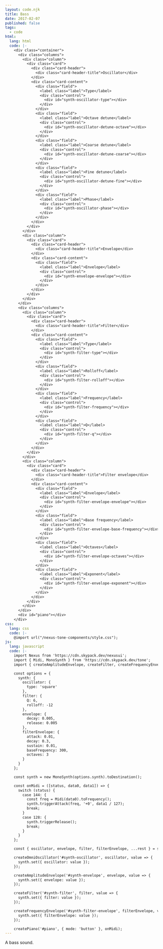 ```yaml
---
layout: code.njk
title: Bass
date: 2017-02-07
published: false
tags:
  - code
html:
  lang: html
  code: |-
    <div class="container">
      <div class="columns">
        <div class="column">
          <div class="card">
            <div class="card-header">
              <div class="card-header-title">Oscillator</div>
            </div>
            <div class="card-content">
              <div class="field">
                <label class="label">Type</label>
                <div class="control">
                  <div id="synth-oscillator-type"></div>
                </div>
              </div>
              <div class="field">
                <label class="label">Octave detune</label>
                <div class="control">
                  <div id="synth-oscillator-detune-octave"></div>
                </div>
              </div>
              <div class="field">
                <label class="label">Coarse detune</label>
                <div class="control">
                  <div id="synth-oscillator-detune-coarse"></div>
                </div>
              </div>
              <div class="field">
                <label class="label">Fine detune</label>
                <div class="control">
                  <div id="synth-oscillator-detune-fine"></div>
                </div>
              </div>
              <div class="field">
                <label class="label">Phase</label>
                <div class="control">
                  <div id="synth-oscillator-phase"></div>
                </div>
              </div>
            </div>
          </div>
        </div>
        <div class="column">
          <div class="card">
            <div class="card-header">
              <div class="card-header-title">Envelope</div>
            </div>
            <div class="card-content">
              <div class="field">
                <label class="label">Envelope</label>
                <div class="control">
                  <div id="synth-envelope-envelope"></div>
                </div>
              </div>
            </div>
          </div>
        </div>
      </div>
      <div class="columns">
        <div class="column">
          <div class="card">
            <div class="card-header">
              <div class="card-header-title">Filter</div>
            </div>
            <div class="card-content">
              <div class="field">
                <label class="label">Type</label>
                <div class="control">
                  <div id="synth-filter-type"></div>
                </div>
              </div>
              <div class="field">
                <label class="label">Rolloff</label>
                <div class="control">
                  <div id="synth-filter-rolloff"></div>
                </div>
              </div>
              <div class="field">
                <label class="label">Frequency</label>
                <div class="control">
                  <div id="synth-filter-frequency"></div>
                </div>
              </div>
              <div class="field">
                <label class="label">Q</label>
                <div class="control">
                  <div id="synth-filter-q"></div>
                </div>
              </div>
            </div>
          </div>
        </div>
        <div class="column">
          <div class="card">
            <div class="card-header">
              <div class="card-header-title">Filter envelope</div>
            </div>
            <div class="card-content">
              <div class="field">
                <label class="label">Envelope</label>
                <div class="control">
                  <div id="synth-filter-envelope-envelope"></div>
                </div>
              </div>
              <div class="field">
                <label class="label">Base frequency</label>
                <div class="control">
                  <div id="synth-filter-envelope-base-frequency"></div>
                </div>
              </div>
              <div class="field">
                <label class="label">Octaves</label>
                <div class="control">
                  <div id="synth-filter-envelope-octaves"></div>
                </div>
              </div>
              <div class="field">
                <label class="label">Exponent</label>
                <div class="control">
                  <div id="synth-filter-envelope-exponent"></div>
                </div>
              </div>
            </div>
          </div>
        </div>
      </div>
      <div id="piano"></div>
    </div>
css:
  lang: css
  code: |-
    @import url("/nexus-tone-components/style.css");
js:
  lang: javascript
  code: |-
    import Nexus from 'https://cdn.skypack.dev/nexusui';
    import { Midi, MonoSynth } from 'https://cdn.skypack.dev/tone';
    import { createAmplitudeEnvelope, createFilter, createFrequencyEnvelope, createOmniOscillator, createPiano } from '/nexus-tone-components/script.js';

    const options = {
      synth: {
        oscillator: {
          type: 'square'
        },
        filter: {
          Q: 6,
          rolloff: -12
        },
        envelope: {
          decay: 0.005,
          release: 0.005
        },
        filterEnvelope: {
          attack: 0.01,
          decay: 0.3,
          sustain: 0.01,
          baseFrequency: 300,
          octaves: 3
        }
      }
    };

    const synth = new MonoSynth(options.synth).toDestination();

    const onMidi = ([status, data0, data1]) => {
      switch (status) {
        case 144: {
          const freq = Midi(data0).toFrequency();
          synth.triggerAttack(freq, '+0', data1 / 127);
          break;
        }
        case 128: {
          synth.triggerRelease();
          break;
        }
      }
    };

    const { oscillator, envelope, filter, filterEnvelope, ...rest } = synth.get();

    createOmniOscillator('#synth-oscillator', oscillator, value => {
      synth.set({ oscillator: value });
    });

    createAmplitudeEnvelope('#synth-envelope', envelope, value => {
      synth.set({ envelope: value });
    });

    createFilter('#synth-filter', filter, value => {
      synth.set({ filter: value });
    });

    createFrequencyEnvelope('#synth-filter-envelope', filterEnvelope, value => {
      synth.set({ filterEnvelope: value });
    });

    createPiano('#piano', { mode: 'button' }, onMidi);
---
```

A bass sound.
